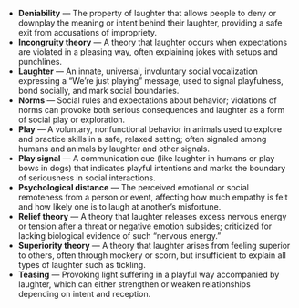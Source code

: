 - **Deniability** — The property of laughter that allows people to deny or downplay the meaning or intent behind their laughter, providing a safe exit from accusations of impropriety.  
- **Incongruity theory** — A theory that laughter occurs when expectations are violated in a pleasing way, often explaining jokes with setups and punchlines.  
- **Laughter** — An innate, universal, involuntary social vocalization expressing a “We’re just playing” message, used to signal playfulness, bond socially, and mark social boundaries.  
- **Norms** — Social rules and expectations about behavior; violations of norms can provoke both serious consequences and laughter as a form of social play or exploration.  
- **Play** — A voluntary, nonfunctional behavior in animals used to explore and practice skills in a safe, relaxed setting; often signaled among humans and animals by laughter and other signals.  
- **Play signal** — A communication cue (like laughter in humans or play bows in dogs) that indicates playful intentions and marks the boundary of seriousness in social interactions.  
- **Psychological distance** — The perceived emotional or social remoteness from a person or event, affecting how much empathy is felt and how likely one is to laugh at another’s misfortune.  
- **Relief theory** — A theory that laughter releases excess nervous energy or tension after a threat or negative emotion subsides; criticized for lacking biological evidence of such “nervous energy.”  
- **Superiority theory** — A theory that laughter arises from feeling superior to others, often through mockery or scorn, but insufficient to explain all types of laughter such as tickling.  
- **Teasing** — Provoking light suffering in a playful way accompanied by laughter, which can either strengthen or weaken relationships depending on intent and reception.
